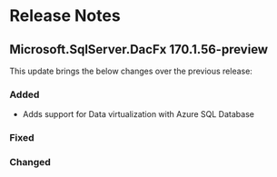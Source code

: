 # Release Notes

## Microsoft.SqlServer.DacFx 170.1.56-preview

This update brings the below changes over the previous release:

### Added
* Adds support for Data virtualization with Azure SQL Database

### Fixed

### Changed
